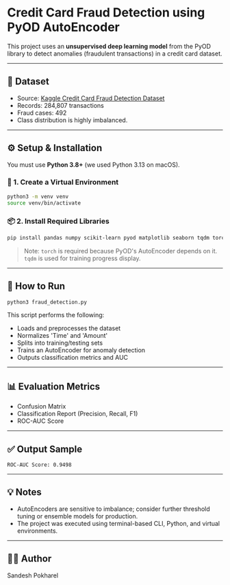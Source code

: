 # Credit Card Fraud Detection using PyOD AutoEncoder

This project uses an **unsupervised deep learning model** from the PyOD library to detect anomalies (fraudulent transactions) in a credit card dataset.

---

## 📁 Dataset

- Source: [Kaggle Credit Card Fraud Detection Dataset](https://www.kaggle.com/datasets/whenamancodes/fraud-detection)
- Records: 284,807 transactions
- Fraud cases: 492
- Class distribution is highly imbalanced.

---

## ⚙️ Setup & Installation

You must use **Python 3.8+** (we used Python 3.13 on macOS).

### 🔧 1. Create a Virtual Environment

```bash
python3 -m venv venv
source venv/bin/activate
```

### 📦 2. Install Required Libraries

```bash
pip install pandas numpy scikit-learn pyod matplotlib seaborn tqdm torch
```

> Note: `torch` is required because PyOD's AutoEncoder depends on it. `tqdm` is used for training progress display.

---

## 🚀 How to Run

```bash
python3 fraud_detection.py
```

This script performs the following:
- Loads and preprocesses the dataset
- Normalizes 'Time' and 'Amount'
- Splits into training/testing sets
- Trains an AutoEncoder for anomaly detection
- Outputs classification metrics and AUC

---

## 📊 Evaluation Metrics

- Confusion Matrix
- Classification Report (Precision, Recall, F1)
- ROC-AUC Score

---

## ✅ Output Sample

```
ROC-AUC Score: 0.9498
```

---

## 💡 Notes

- AutoEncoders are sensitive to imbalance; consider further threshold tuning or ensemble models for production.
- The project was executed using terminal-based CLI, Python, and virtual environments.

---

## 👨‍💻 Author

Sandesh Pokharel

